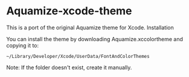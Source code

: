 # Aquamize-xcode-theme

This is a port of the original Aquamize theme for Xcode.
Installation

You can install the theme by downloading Aquamize.xccolortheme and copying it to:

    ~/Library/Developer/Xcode/UserData/FontAndColorThemes

Note: If the folder doesn't exist, create it manually.
